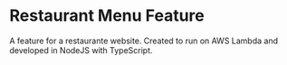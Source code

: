 # Restaurant Menu Feature
A feature for a restaurante website. Created to run on AWS Lambda and developed in NodeJS with TypeScript.
